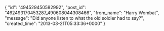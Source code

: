  {
   "id": "494529450582992",
   "post_id": "462493170453287_490608044308466",
   "from_name": "Harry Wombat",
   "message": "Did anyone listen to what the old soldier had to say?",
   "created_time": "2013-03-21T05:33:36+0000"
 }
